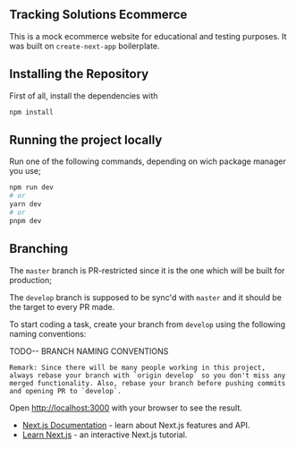 ## Tracking Solutions Ecommerce
This is a mock ecommerce website for educational and testing purposes. It was built on `create-next-app` boilerplate.

## Installing the Repository

First of all, install the dependencies with
```bash
npm install
```

## Running the project locally

Run one of the following commands, depending on wich package manager you use;
```bash
npm run dev
# or
yarn dev
# or
pnpm dev
```

## Branching

The `master` branch is PR-restricted since it is the one which will be built for production;

The `develop` branch is supposed to be sync'd with `master` and it should be the target to every PR made.

To start coding a task, create your branch from `develop` using the following naming conventions:

TODO-- BRANCH NAMING CONVENTIONS

```
Remark: Since there will be many people working in this project, always rebase your branch with `origin develop` so you don't miss any merged functionality. Also, rebase your branch before pushing commits and opening PR to `develop`.
```



Open [http://localhost:3000](http://localhost:3000) with your browser to see the result.



- [Next.js Documentation](https://nextjs.org/docs) - learn about Next.js features and API.
- [Learn Next.js](https://nextjs.org/learn) - an interactive Next.js tutorial.


